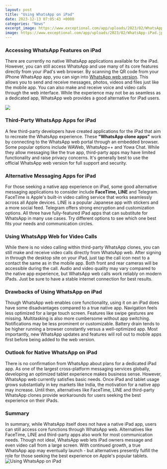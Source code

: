```yaml
---
layout: post
title: "Using WhatsApp on iPad"
date: 2023-12-13 07:05:43 +0000
categories: "News"
excerpt_image: https://www.exceptional.com/app/uploads/2023/02/WhatsApp-iPad.jpg
image: https://www.exceptional.com/app/uploads/2023/02/WhatsApp-iPad.jpg
---
```


### Accessing WhatsApp Features on iPad
There are currently no native WhatsApp applications available for the iPad. However, you can still access WhatsApp and use many of its core features directly from your iPad's web browser. By scanning the QR code from your iPhone WhatsApp app, you can sign into [WhatsApp web version](https://store.fi.io.vn/game-controller-christmas-for-video-gamers-boys-kids-455/women&). This allows you to send and receive messages, photos, videos and files just like the mobile app. You can also make and receive voice and video calls through the web interface. While the experience may not be as seamless as a dedicated app, WhatsApp web provides a good alternative for iPad users.

![](https://www.gadgetbridge.com/wp-content/uploads/2022/05/whatsapp-ipad-F2.jpg)
### Third-Party WhatsApp Apps for iPad
A few third-party developers have created applications for the iPad that aim to recreate the WhatsApp experience. These **"WhatsApp clone apps"** work by connecting to the WhatsApp web portal through an embedded browser. Some popular options include WAWeb, WhatsApp++ and Yowa Chat. While they allow messaging like the true app, third-party apps may have limited functionality and raise privacy concerns. It's generally best to use the official WhatsApp web version for full support and security. 
### Alternative Messaging Apps for iPad
For those seeking a native app experience on iPad, some good alternative messaging applications to consider include **FaceTime, LINE** and Telegram. FaceTime is Apple's built-in video calling service that works seamlessly across all Apple devices. LINE is a popular Japanese app with stickers and a more social feed. Telegram offers strong encryption and customization options. All three have fully-featured iPad apps that can substitute for WhatsApp in many use cases. Try different options to see which one best fits your needs and communication circles.
### Using WhatsApp Web for Video Calls
While there is no video calling within third-party WhatsApp clones, you can still make and receive video calls directly from WhatsApp web. After signing in through the desktop site on your iPad, just tap the call icon next to a contact the same as in the mobile app. Both front and rear cameras will be accessible during the call. Audio and video quality may vary compared to the native app experience, but WhatsApp web calls work reliably on modern iPads. Just be sure to have a stable internet connection for best results.
### Drawbacks of Using WhatsApp on iPad 
Though WhatsApp web enables core functionality, using it on an iPad does have some disadvantages compared to a true native app. Navigation feels less optimized for a large touch screen. Features like swipe gestures are missing. Multitasking is also more cumbersome without app switching. Notifications may be less prominent or customizable. Battery drain tends to be higher running a browser constantly versus a well-optimized app. Most importantly, new WhatsApp updates and features will roll out to mobile apps first before being added to the web version.
### Outlook for Native WhatsApp on iPad
There is no confirmation from WhatsApp about plans for a dedicated iPad app. As one of the largest cross-platform messaging services globally, developing an optimized tablet experience makes business sense. However, WhatsApp web currently satisfies basic needs. Once iPad and tablet usage grows substantially in key markets like India, the motivation for a native app may increase. Until then, alternatives like FaceTime, LINE and third-party WhatsApp clones provide workarounds for users seeking the best experience on their iPads.
### Summary 
In summary, while WhatsApp itself does not have a native iPad app, users can still access core functions through WhatsApp web. Alternatives like FaceTime, LINE and third-party apps also work for most communication needs. Though not ideal, WhatsApp web lets iPad owners message and even video call from a large screen. With continued growth, a true WhatsApp app may eventually launch - but alternatives presently fulfill the role for those seeking the best experience on Apple's popular tablets.
![Using WhatsApp on iPad](https://www.exceptional.com/app/uploads/2023/02/WhatsApp-iPad.jpg)